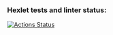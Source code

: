 ### Hexlet tests and linter status:
[![Actions Status](https://github.com/MashaYanson/frontend-project-46/workflows/hexlet-check/badge.svg)](https://github.com/MashaYanson/frontend-project-46/actions)